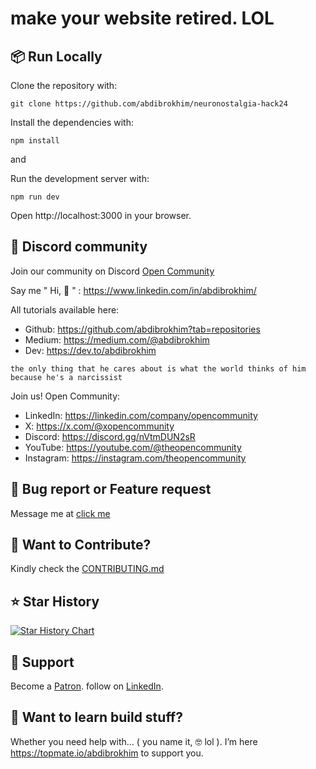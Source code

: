 # make your website retired. LOL

## 📦 Run Locally

Clone the repository with:

```shell
git clone https://github.com/abdibrokhim/neuronostalgia-hack24
```

Install the dependencies with:

```shell
npm install
```
and 

Run the development server with:

```shell
npm run dev
```
Open http://localhost:3000 in your browser.

## 🥂 Discord community

Join our community on Discord [Open Community](https://discord.gg/nVtmDUN2sR)

Say me " Hi, 👋 " : https://www.linkedin.com/in/abdibrokhim/

All tutorials available here: 
* Github: https://github.com/abdibrokhim?tab=repositories 
* Medium: https://medium.com/@abdibrokhim 
* Dev: https://dev.to/abdibrokhim

` the only thing that he cares about is what the world thinks of him because he's a narcissist `

Join us! Open Community:
* LinkedIn: https://linkedin.com/company/opencommunity
* X: https://x.com/@xopencommunity
* Discord: https://discord.gg/nVtmDUN2sR
* YouTube: https://youtube.com/@theopencommunity
* Instagram: https://instagram.com/theopencommunity

## 🐞 Bug report or Feature request

Message me at [click me](https://theopencommunity.co)

## 👋 Want to Contribute?

Kindly check the [CONTRIBUTING.md](https://github.com/abdibrokhim/neuronostalgia-hack24/blob/main/CONTRIBUTING.md)

## ⭐️ Star History

[![Star History Chart](https://api.star-history.com/svg?repos=abdibrokhim/neuronostalgia-hack24&type=Date)](https://star-history.com/#abdibrokhim/neuronostalgia-hack24&Date)

## 🙏 Support

Become a [Patron](https://www.patreon.com/abdibrokhim). follow on [LinkedIn](https://www.linkedin.com/in/abdibrokhim/).

## 🦄 Want to learn build stuff?

Whether you need help with… ( you name it, 🤓 lol ). I’m here https://topmate.io/abdibrokhim to support you.